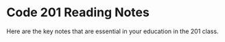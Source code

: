 # Code 201 Reading Notes
Here are the key notes that are essential in your education in the 201 class.
